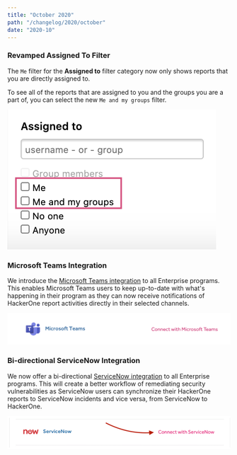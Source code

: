 ```yaml
---
title: "October 2020"
path: "/changelog/2020/october"
date: "2020-10"
---
```


### Revamped Assigned To Filter
The `Me` filter for the **Assigned to** filter category now only shows reports that you are directly assigned to.

To see all of the reports that are assigned to you and the groups you are a part of, you can select the new `Me and my groups` filter. 

![assigned to filter](./images/oct_2020_assigned_to_filter.png)

### Microsoft Teams Integration
We introduce the [Microsoft Teams integration](/programs/microsoft-teams.html) to all Enterprise programs. This enables Microsoft Teams users to keep up-to-date with what's happening in their program as they can now receive notifications of HackerOne report activities directly in their selected channels.

![microsoft teams](./images/oct_2020_microsoft_teams.png)

### Bi-directional ServiceNow Integration
We now offer a bi-directional [ServiceNow integration](/programs/servicenow-integration.html) to all Enterprise programs. This will create a better workflow of remediating security vulnerabilities as ServiceNow users can synchronize their HackerOne reports to ServiceNow incidents and vice versa, from ServiceNow to HackerOne.

![servicenow option](./images/oct_2020_servicenow.png)
